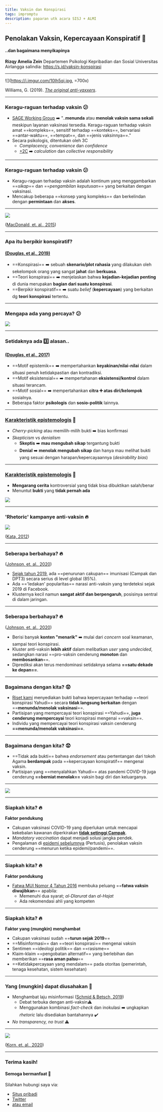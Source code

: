 ```yaml
---
title: Vaksin dan Konspirasi
tags: impromptu
description: paparan utk acara SISJ + ALMI
---
```


## Penolakan Vaksin, Kepercayaan Konspiratif :syringe: 
#### ..dan bagaimana menyikapinya

<!-- Put the link to this slide here so people can follow -->
**Rizqy Amelia Zein**
Departemen Psikologi Kepribadian dan Sosial
Universitas Airlangga
salindia: https://s.id/vaksin-konspirasi

---

![](https://i.imgur.com/10Ih5qi.jpg, =700x)

Williams, G. (2019). [*The original anti-vaxxers*](https://www.economist.com/1843/2019/08/30/the-original-anti-vaxxers).


---

### Keragu-raguan terhadap vaksin :confused: 

<div style="text-align: left">

* [SAGE Working Group](http://www.sciencedirect.com/science/article/pii/S0264410X15005009) :arrow_right: "..**menunda** atau **menolak vaksin sama sekali** meskipun layanan vaksinasi tersedia. Keragu-raguan terhadap vaksin amat ==kompleks==, sensitif terhadap ==konteks==, bervariasi ==antar-waktu==, ==tempat==, dan ==jenis vaksinnya==."
* Secara psikologis, ditentukan oleh 3C
    - *Complacency, convenience* dan *confidence*
    - [+2C](https://journals.plos.org/plosone/article?id=10.1371/journal.pone.0208601) :arrow_right: *calculation* dan *collective responsibility*

</div>

---

### Keragu-raguan terhadap vaksin :confused: 

<div style="text-align: left">

* Keragu-raguan terhadap vaksin adalah kontinum yang menggambarkan ==*sikap*== dan ==*pengambilan keputusan*== yang berkaitan dengan vaksinasi.
* Mencakup beberapa ==konsep yang kompleks== dan berkelindan dengan **permintaan** dan **akses**.

</div>

---

![](https://i.imgur.com/0B6RAf8.png)

([MacDonald, et. al., 2015](http://www.sciencedirect.com/science/article/pii/S0264410X15005009))

---

### Apa itu berpikir konspiratif? 
#### [(Douglas, et al., 2019)](https://onlinelibrary.wiley.com/doi/abs/10.1111/pops.12568)

<div style="text-align: left">

* ==Konspirasi== :arrow_right: sebuah **skenario/plot rahasia** yang dilakukan oleh sekelompok orang yang sangat **jahat** dan **berkuasa**.
* ==Teori konspirasi== :arrow_right: menjelaskan bahwa **kejadian-kejadian penting** di dunia merupakan **bagian dari suatu konspirasi**.
* ==Berpikir konspiratif== :arrow_right: suatu *belief* (**kepercayaan**) yang berkaitan dg **teori konspirasi** tertentu.

</div>

---

### Mengapa ada yang percaya? :confused: 

![](https://media.giphy.com/media/l0IylOPCNkiqOgMyA/giphy.gif)

---

### Setidaknya ada :three: alasan..
#### [(Douglas, et al., 2017)](https://doi.org/10.1177/0963721417718261)

<div style="text-align: left">

* ==Motif epistemik== :arrow_right: mempertahankan **keyakinan/nilai-nilai** dalam situasi penuh ketidakpastian dan kontradiksi.
* ==Motif eksistensial== :arrow_right: mempertahanan **eksistensi/kontrol** dalam situasi terancam.
* ==Motif sosial== :arrow_right: mempertahankan **citra :heavy_plus_sign: atas diri/kelompok** sosialnya.
* Beberapa faktor **psikologis** dan **sosio-politik** lainnya.

</div>

---

### [Karakteristik epistemologis](https://linkinghub.elsevier.com/retrieve/pii/S0039368116300681) :bookmark_tabs: 

<div style="text-align: left">

* *Cherry-picking* atau memilih-milih bukti :arrow_right: bias konfirmasi
* *Skepticism* vs *denialism*  
    - **Skeptis** :arrow_right: **mau mengubah sikap** tergantung bukti
    - **Denial** :arrow_right: **menolak mengubah sikap** dan hanya mau melihat bukti yang sesuai dengan harapan/kepercayaannya (*desirability bias*)
    
</div>

---

### [Karakteristik epistemologis](https://linkinghub.elsevier.com/retrieve/pii/S0039368116300681) :bookmark_tabs: 

<div style="text-align: left">
    
* **Mengarang cerita** kontroversial yang tidak bisa dibuktikan salah/benar
* Menuntut **bukti** yang **tidak pernah ada**

</div>

![](https://media.giphy.com/media/3o7TKRn6V9N2OmBmUw/giphy.gif)

---

### 'Rhetoric' kampanye anti-vaksin :fire:

![](https://i.imgur.com/X5ndm8A.png)

<div style="text-align: left">

([Kata, 2012]((http://dx.doi.org/10.1016/j.vaccine.2011.11.112)))

</div>

---

### Seberapa berbahaya? :fire:

<div style="text-align: left">

([Johnson, et. al., 2020](https://www.nature.com/articles/s41586-020-2281-1))


* [Sejak tahun 2019](https://www.who.int/news-room/detail/15-07-2020-who-and-unicef-warn-of-a-decline-in-vaccinations-during-covid-19), ada ==penurunan cakupan== imunisasi (Campak dan DPT3) secara serius di level global (85%).
* Ada =='ledakan' popularitas== narasi anti-vaksin yang terdeteksi sejak 2019 di Facebook.
* Klusternya kecil namun **sangat aktif dan berpengaruh**, posisinya sentral di dalam jaringan.

</div>

---

### Seberapa berbahaya? :fire:

<div style="text-align: left">

([Johnson, et. al., 2020](https://www.nature.com/articles/s41586-020-2281-1))

* Berisi banyak **konten "menarik"** :arrow_right: mulai dari *concern* soal keamanan, sampai teori konspirasi.
* Kluster anti-vaksin **lebih aktif** dalam melibatkan *user* yang *undecided*, sedangkan narasi ==pro-vaksin cenderung **monoton** dan **membosankan**==.
* Diprediksi akan terus mendominasi setidaknya selama **==satu dekade ke depan==**.

</div>

---

### Bagaimana dengan kita? :worried: 

<div style="text-align: left">

* [Riset kami](https://psyarxiv.com/53qsk/) menyediakan bukti bahwa kepercayaan terhadap ==teori konspirasi Yahudi== secara **tidak langsung berkaitan** dengan ==**menunda/menolak vaksinasi**==.
* Partisipan yang mempercayai teori konspirasi ==Yahudi==, **juga cenderung mempercayai** teori konspirasi mengenai ==vaksin==.
* Individu yang mempercayai teori konspirasi vaksin cenderung **==menunda/menolak vaksinasi==**.

</div>

---

### Bagaimana dengan kita? :worried: 

<div style="text-align: left">

* ==Tidak ada bukti== bahwa *endorsement* atau pertentangan dari tokoh Agama **berdampak** pada ==kepercayaan konspiratif== mengenai vaksin.
* Partisipan yang ==menyalahkan Yahudi== atas pandemi COVID-19 juga cenderung **==berniat menolak==** vaksin bagi diri dan keluarganya.


</div>

---

![](https://i.imgur.com/8yMuhyc.jpg)

---

### Siapkah kita? :fire: 

<div style="text-align: left">

**Faktor pendukung**

* Cakupan vaksinasi COVID-19 yang diperlukan untuk mencapai kekebalan kawanan diperkirakan [**tidak setinggi Campak**](https://www.jhsph.edu/covid-19/articles/achieving-herd-immunity-with-covid19.html).
* *Mandatory vaccination* dapat menjadi solusi jangka pendek.
* Pengalaman di [epidemi sebelumnya](https://pediatrics.aappublications.org/content/134/3/602) (Pertusis), penolakan vaksin cenderung ==menurun ketika epidemi/pandemi==.

</div>

---

### Siapkah kita? :fire: 

<div style="text-align: left">

**Faktor pendukung**

* [Fatwa MUI Nomor 4 Tahun 2016](http://www.halalmui.org/images/stories/pdf/Fatwa-MUI-No.4-Tentang-Imunisasi.pdf) membuka peluang ==**fatwa vaksin diwajibkan**== apabila:
    - Memenuhi dua syarat; *al-Dlarurat* dan *al-Hajat*
    - Ada rekomendasi ahli yang kompeten

</div>

---

### Siapkah kita? :fire: 

<div style="text-align: left">

**Faktor yang (mungkin) menghambat**

* Cakupan vaksinasi sudah ==**turun sejak 2019**==
* ==Misinformasi== dan ==teori konspirasi== mengenai vaksin
* Sentimen ==ideologi politik== dan ==rasisme==
* Klaim-klaim ==pengobatan alternatif== yang berlebihan dan memberikan ==**rasa aman palsu**==
* ==Ketidakpercayaan yang mendalam== pada otoritas (pemerintah, tenaga kesehatan, sistem kesehatan)

</div>

---

### Yang (mungkin) dapat diusahakan :muscle: 

<div style="text-align: left">

* Menghambat laju misinformasi ([Schmid & Betsch, 2019](https://www.nature.com/articles/s41562-019-0632-4))
    - Debat terbuka dengan anti-vaksin:warning: 
    - Menggunakan kombinasi *fact-check* dan inokulasi :arrow_right: ungkapkan *rhetoric* lalu disediakan bantahannya :heavy_check_mark: 
* *No transparency, no trust* :warning: 

</div>

---

![](https://i.imgur.com/sOISN9m.png)

([Korn, et. al., 2020](http://www.pnas.org/lookup/doi/10.1073/pnas.1919666117))

---

### Terima kasih! 
#### Semoga bermanfaat :tada: 

Silahkan hubungi saya via:

- [Situs pribadi](https://rameliaz.github.io/)
- [Twitter](https://twitter.com/ameliazein)
- [atau email](mailto:amelia.zein@psikologi.unair.ac.id)
